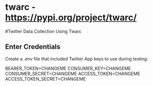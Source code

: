 # twarc - https://pypi.org/project/twarc/
#Twitter Data Collection Using Twarc

## Enter Credentials 
Create a .env file that included Twitter App keys to use during testing:

BEARER_TOKEN=CHANGEME
CONSUMER_KEY=CHANGEME
CONSUMER_SECRET=CHANGEME
ACCESS_TOKEN=CHANGEME
ACCESS_TOKEN_SECRET=CHANGEME
